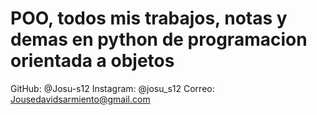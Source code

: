 # POO, todos mis trabajos, notas y demas en python de programacion orientada a objetos
GitHub: @Josu-s12
Instagram: @josu_s12
Correo: Jousedavidsarmiento@gmail.com